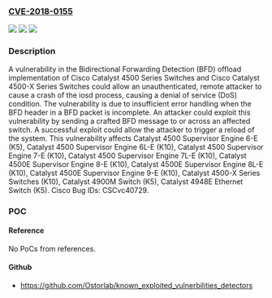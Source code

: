 ### [CVE-2018-0155](https://cve.mitre.org/cgi-bin/cvename.cgi?name=CVE-2018-0155)
![](https://img.shields.io/static/v1?label=Product&message=Cisco%20IOS%20and%20IOS%20XE&color=blue)
![](https://img.shields.io/static/v1?label=Version&message=n%2Fa&color=blue)
![](https://img.shields.io/static/v1?label=Vulnerability&message=CWE-388&color=brighgreen)

### Description

A vulnerability in the Bidirectional Forwarding Detection (BFD) offload implementation of Cisco Catalyst 4500 Series Switches and Cisco Catalyst 4500-X Series Switches could allow an unauthenticated, remote attacker to cause a crash of the iosd process, causing a denial of service (DoS) condition. The vulnerability is due to insufficient error handling when the BFD header in a BFD packet is incomplete. An attacker could exploit this vulnerability by sending a crafted BFD message to or across an affected switch. A successful exploit could allow the attacker to trigger a reload of the system. This vulnerability affects Catalyst 4500 Supervisor Engine 6-E (K5), Catalyst 4500 Supervisor Engine 6L-E (K10), Catalyst 4500 Supervisor Engine 7-E (K10), Catalyst 4500 Supervisor Engine 7L-E (K10), Catalyst 4500E Supervisor Engine 8-E (K10), Catalyst 4500E Supervisor Engine 8L-E (K10), Catalyst 4500E Supervisor Engine 9-E (K10), Catalyst 4500-X Series Switches (K10), Catalyst 4900M Switch (K5), Catalyst 4948E Ethernet Switch (K5). Cisco Bug IDs: CSCvc40729.

### POC

#### Reference
No PoCs from references.

#### Github
- https://github.com/Ostorlab/known_exploited_vulnerbilities_detectors

